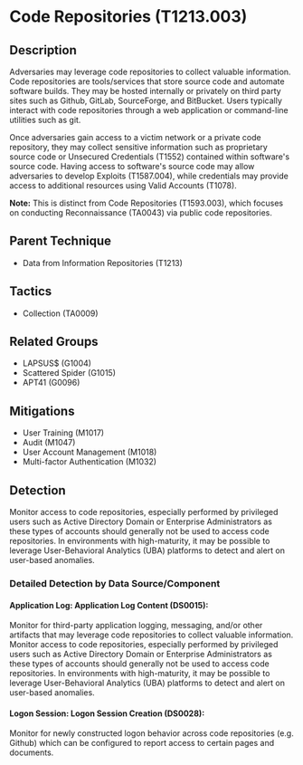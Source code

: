 # Code Repositories (T1213.003)

## Description
Adversaries may leverage code repositories to collect valuable information. Code repositories are tools/services that store source code and automate software builds. They may be hosted internally or privately on third party sites such as Github, GitLab, SourceForge, and BitBucket. Users typically interact with code repositories through a web application or command-line utilities such as git.

Once adversaries gain access to a victim network or a private code repository, they may collect sensitive information such as proprietary source code or Unsecured Credentials (T1552) contained within software's source code.  Having access to software's source code may allow adversaries to develop Exploits (T1587.004), while credentials may provide access to additional resources using Valid Accounts (T1078).

**Note:** This is distinct from Code Repositories (T1593.003), which focuses on conducting Reconnaissance (TA0043) via public code repositories.

## Parent Technique
- Data from Information Repositories (T1213)

## Tactics
- Collection (TA0009)

## Related Groups
- LAPSUS$ (G1004)
- Scattered Spider (G1015)
- APT41 (G0096)

## Mitigations
- User Training (M1017)
- Audit (M1047)
- User Account Management (M1018)
- Multi-factor Authentication (M1032)

## Detection
Monitor access to code repositories, especially performed by privileged users such as Active Directory Domain or Enterprise Administrators as these types of accounts should generally not be used to access code repositories. In environments with high-maturity, it may be possible to leverage User-Behavioral Analytics (UBA) platforms to detect and alert on user-based anomalies.

### Detailed Detection by Data Source/Component
#### Application Log: Application Log Content (DS0015): 
Monitor for third-party application logging, messaging, and/or other artifacts that may leverage code repositories to collect valuable information. Monitor access to code repositories, especially performed by privileged users such as Active Directory Domain or Enterprise Administrators as these types of accounts should generally not be used to access code repositories. In environments with high-maturity, it may be possible to leverage User-Behavioral Analytics (UBA) platforms to detect and alert on user-based anomalies.

#### Logon Session: Logon Session Creation (DS0028): 
Monitor for newly constructed logon behavior across code repositories (e.g. Github) which can be configured to report access to certain pages and documents.

